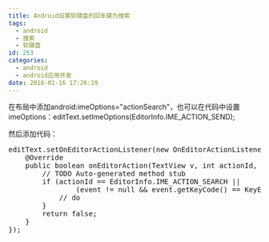 ```yaml
---
title: Android设置软键盘的回车键为搜索
tags:
  - android
  - 搜索
  - 软键盘
id: 253
categories:
  - android
  - android应用开发
date: 2016-01-16 17:26:19
---
```


在布局中添加android:imeOptions="actionSearch"，也可以在代码中设置imeOptions：editText.setImeOptions(EditorInfo.IME_ACTION_SEND);

然后添加代码：
<pre>editText.setOnEditorActionListener(new OnEditorActionListener() {
	@Override
	public boolean onEditorAction(TextView v, int actionId, KeyEvent event) {
		// TODO Auto-generated method stub
		if (actionId == EditorInfo.IME_ACTION_SEARCH ||
				(event != null &amp;&amp; event.getKeyCode() == KeyEvent.KEYCODE_ENTER)){
			// do
		}
		return false;
	}
});
</pre>